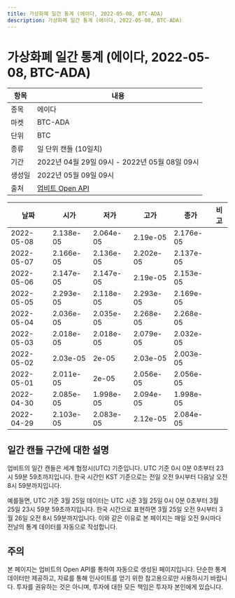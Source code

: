 ```yaml
---
title: 가상화폐 일간 통계 (에이다, 2022-05-08, BTC-ADA)
description: 가상화폐 일간 통계 (에이다, 2022-05-08, BTC-ADA)
---
```



가상화폐 일간 통계 (에이다, 2022-05-08, BTC-ADA)
===

|항목|내용|
|--|--|
|종목|에이다|
|마켓|BTC-ADA|
|단위|BTC|
|종류|일 단위 캔들 (10일치)|
|기간|2022년 04월 29일 09시 - 2022년 05월 08일 09시|
|생성일|2022년 05월 09일 09시|
|출처|[업비트 Open API](https://docs.upbit.com)|


|날짜|시가|저가|고가|종가|비고|
|--|--|--|--|--|--|
|2022-05-08|2.138e-05|2.064e-05|2.19e-05|2.176e-05|    |
|2022-05-07|2.166e-05|2.136e-05|2.202e-05|2.137e-05|    |
|2022-05-06|2.147e-05|2.147e-05|2.19e-05|2.153e-05|    |
|2022-05-05|2.293e-05|2.118e-05|2.293e-05|2.169e-05|    |
|2022-05-04|2.036e-05|2.035e-05|2.268e-05|2.268e-05|    |
|2022-05-03|2.018e-05|2.018e-05|2.079e-05|2.032e-05|    |
|2022-05-02|2.03e-05|2e-05|2.03e-05|2.003e-05|    |
|2022-05-01|2.011e-05|2e-05|2.056e-05|2.056e-05|    |
|2022-04-30|2.085e-05|1.998e-05|2.094e-05|1.998e-05|    |
|2022-04-29|2.103e-05|2.083e-05|2.12e-05|2.084e-05|    |


일간 캔들 구간에 대한 설명
---


업비트의 일간 캔들은 세계 협정시(UTC) 기준입니다. 
UTC 기준 0시 0분 0초부터 23시 59분 59초까지입니다. 
한국 시간인 KST 기준으로는 전일 오전 9시부터 다음날 오전 8시 59분까지입니다. 


예를들면, UTC 기준 3월 25일 데이터는 UTC 시준 3월 25일 0시 0분 0초부터 3월 25일 23시 59분 59초까지입니다. 
한국 시간으로 표현하면 3월 25일 오전 9시부터 3월 26일 오전 8시 59분까지입니다. 
이와 같은 이유로 본 페이지는 매일 오전 9시마다 전날의 통계 데이터를 자동으로 작성합니다. 


주의
---


본 페이지는 업비트의 Open API를 통하여 자동으로 생성된 페이지입니다. 
단순한 통계 데이터만 제공하고, 자료를 통해 인사이트를 얻기 위한 참고용으로만 사용하시기 바랍니다. 
투자를 권유하는 것은 아니며, 투자에 대한 모든 책임은 투자자 본인에게 있습니다. 
